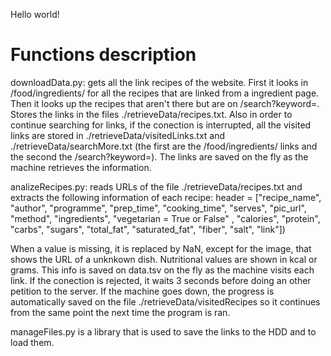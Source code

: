 Hello world!

# Functions description

downloadData.py: gets all the link recipes of the website. First it looks in /food/ingredients/ for all the recipes that are linked from a ingredient page. Then it looks up the recipes that aren't there but are on /search?keyword=. Stores the links in the files ./retrieveData/recipes.txt. Also in order to continue searching for links, if the conection is interrupted, all the visited links are stored in ./retrieveData/visitedLinks.txt and ./retrieveData/searchMore.txt (the first are the /food/ingredients/ links and the second the /search?keyword=). The links are saved on the fly as the machine retrieves the information.

analizeRecipes.py: reads URLs of the file ./retrieveData/recipes.txt and extracts the following information of each recipe:
header = ["recipe_name", "author", "programme", "prep_time", "cooking_time", "serves", "pic_url", "method", "ingredients", "vegetarian = True or False" , "calories", "protein", "carbs", "sugars", "total_fat", "saturated_fat", "fiber", "salt", "link"])

When a value is missing, it is replaced by NaN, except for the image, that shows the URL of a unknkown dish. Nutritional values are shown in kcal or grams. This info is saved on data.tsv on the fly as the machine visits each link. If the conection is rejected, it waits 3 seconds before doing an other petition to the server. If the machine goes down, the progress is automatically saved on the file ./retrieveData/visitedRecipes so it continues from the same point the next time the program is ran.

manageFiles.py is a library that is used to save the links to the HDD and to load them.
